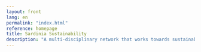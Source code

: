 ```yaml
---
layout: front
lang: en
permalink: "index.html"
reference: homepage
title: Sardinia Sustainability
description: "A multi-disciplinary network that works towards sustainable development in Sardinia"
---
```

